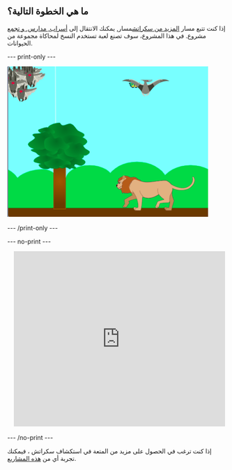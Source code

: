 ## ما هي الخطوة التالية؟

إذا كنت تتبع مسار [المزيد من سكراتش](https://projects.raspberrypi.org/en/pathways/further-scratch)مسار, يمكنك الانتقال إلى [ أسراب, مدارس, و تجمع ](https://projects.raspberrypi.org/en/projects/swarms-schools-flocks)مشروع. في هذا المشروع، سوف تصنع لعبة تستخدم النسخ لمحاكاة مجموعة من الحيوانات.

--- print-only ---

![أسراب, مدارس, تجمعات](images/swarms_bats.png)

--- /print-only ---

--- no-print ---

<div class="scratch-preview" style="margin-left: 15px;">
  <iframe allowtransparency="true" width="485" height="402" src="https://scratch.mit.edu/projects/embed/546736449/?autostart=false" frameborder="0"></iframe>
</div>

--- /no-print ---

إذا كنت ترغب في الحصول على مزيد من المتعة في استكشاف سكراتش ، فيمكنك تجربة أي من [هذه المشاريع](https://projects.raspberrypi.org/en/projects?software%5B%5D=scratch&curriculum%5B%5D=%201).
